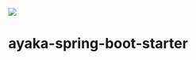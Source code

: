 [![](https://jitpack.io/v/qingshu-ui/ayaka-spring-boot-starter.svg)](https://jitpack.io/#qingshu-ui/ayaka-spring-boot-starter)
# ayaka-spring-boot-starter